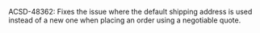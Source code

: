 ACSD-48362: Fixes the issue where the default shipping address is used instead of a new one when placing an order using a negotiable quote.